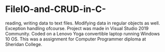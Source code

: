 # FileIO-and-CRUD-in-C-
reading, writing data to text files. Modifying data in regular objects as well. Exception handling ofcourse.
Project was made in Visual Studio 2019 Community. Coded on a Lenovo Yoga convertible laptop running 
Windows 10 OS. This was a assignment for Computer Programmer diploma at Sheridan College. 

